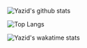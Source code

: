 ![Yazid's github stats](https://github-readme-stats.vercel.app/api?username=yazidisme&theme=vue-dark&show_icons=true&count_private=true&include_all_commits=true)

![Top Langs](https://github-readme-stats.vercel.app/api/top-langs/?username=yazidisme&layout=compact)

![Yazid's wakatime stats](https://github-readme-stats.vercel.app/api/wakatime?username=yazidisme)
